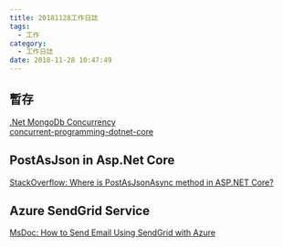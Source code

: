 ```yaml
---
title: 20181128工作日誌
tags:
  - 工作
category:
  - 工作日誌
date: 2018-11-28 10:47:49
---
```


## 暫存 ##

[.Net MongoDb Concurrency](https://blog.michaelckennedy.net/2013/04/08/optimistic-concurrency-in-mongodb-using-net-and-csharp/)  
[concurrent-programming-dotnet-core](https://www.dotnetcurry.com/dotnet/1360/concurrent-programming-dotnet-core)

## PostAsJson in Asp.Net Core ##

[StackOverflow: Where is PostAsJsonAsync method in ASP.NET Core?](https://stackoverflow.com/questions/40027299/where-is-postasjsonasync-method-in-asp-net-core)

## Azure SendGrid Service ##

[MsDoc: How to Send Email Using SendGrid with Azure](https://docs.microsoft.com/zh-tw/azure/sendgrid-dotnet-how-to-send-email)